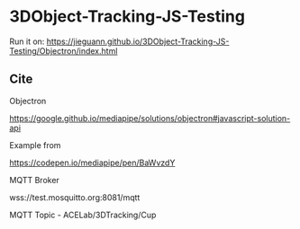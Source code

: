 # 3DObject-Tracking-JS-Testing
Run it on: https://jieguann.github.io/3DObject-Tracking-JS-Testing/Objectron/index.html

## Cite
Objectron

https://google.github.io/mediapipe/solutions/objectron#javascript-solution-api

Example from 

https://codepen.io/mediapipe/pen/BaWvzdY

MQTT Broker

wss://test.mosquitto.org:8081/mqtt

MQTT Topic - ACELab/3DTracking/Cup
